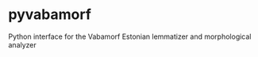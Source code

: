 pyvabamorf
==========

Python interface for the Vabamorf Estonian lemmatizer and morphological analyzer
